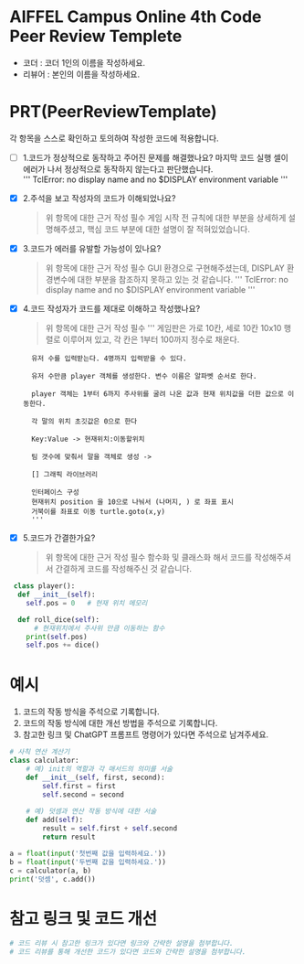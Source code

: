# AIFFEL Campus Online 4th Code Peer Review Templete
- 코더 : 코더 1인의 이름을 작성하세요.
- 리뷰어 : 본인의 이름을 작성하세요.


# PRT(PeerReviewTemplate)
각 항목을 스스로 확인하고 토의하여 작성한 코드에 적용합니다.
- [ ] 1.코드가 정상적으로 동작하고 주어진 문제를 해결했나요?
        마지막 코드 실행 셀이 에러가 나서 정상적으로 동작하지 않는다고 판단했습니다.  
'''
TclError: no display name and no $DISPLAY environment variable
'''

- [x] 2.주석을 보고 작성자의 코드가 이해되었나요?
  > 위 항목에 대한 근거 작성 필수
        게임 시작 전 규칙에 대한 부분을 상세하게 설명해주셨고, 핵심 코드 부분에 대한 설명이 잘 적혀있었습니다.

- [x] 3.코드가 에러를 유발할 가능성이 있나요?
  > 위 항목에 대한 근거 작성 필수
        GUI 환경으로 구현해주셨는데, DISPLAY 환경변수에 대한 부분을 참조하지 못하고 있는 것 같습니다.
'''
TclError: no display name and no $DISPLAY environment variable
'''

- [x] 4.코드 작성자가 코드를 제대로 이해하고 작성했나요?
  > 위 항목에 대한 근거 작성 필수
        '''
        게임판은 가로 10칸, 세로 10칸 10x10 행렬로 이루어져 있고, 각 칸은 1부터 100까지 정수로 채운다.

        유저 수를 입력받는다. 4명까지 입력받을 수 있다.

        유저 수만큼 player 객체를 생성한다. 변수 이름은 알파벳 순서로 한다.

        player 객체는 1부터 6까지 주사위를 굴려 나온 값과 현재 위치값을 더한 값으로 이동한다.

        각 말의 위치 초깃값은 0으로 한다

        Key:Value -> 현재위치:이동할위치

        팀 갯수에 맞춰서 말을 객체로 생성 ->

        [] 그래픽 라이브러리

        인터페이스 구성
        현재위치 position 을 10으로 나눠서 (나머지, ) 로 좌표 표시
        거북이를 좌표로 이동 turtle.goto(x,y)
        '''
- [x] 5.코드가 간결한가요?
  > 위 항목에 대한 근거 작성 필수
        함수화 및 클래스화 해서 코드를 작성해주셔서 간결하게 코드를 작성해주신 것 같습니다.
```Python
 class player():
  def __init__(self):
    self.pos = 0   # 현재 위치 메모리

  def roll_dice(self):
      # 현재위치에서 주사위 만큼 이동하는 함수 
    print(self.pos)
    self.pos += dice()
```

# 예시
1. 코드의 작동 방식을 주석으로 기록합니다.
2. 코드의 작동 방식에 대한 개선 방법을 주석으로 기록합니다.
3. 참고한 링크 및 ChatGPT 프롬프트 명령어가 있다면 주석으로 남겨주세요.
```python
# 사칙 연산 계산기
class calculator:
    # 예) init의 역할과 각 매서드의 의미를 서술
    def __init__(self, first, second):
        self.first = first
        self.second = second
    
    # 예) 덧셈과 연산 작동 방식에 대한 서술
    def add(self):
        result = self.first + self.second
        return result

a = float(input('첫번째 값을 입력하세요.')) 
b = float(input('두번째 값을 입력하세요.')) 
c = calculator(a, b)
print('덧셈', c.add()) 
```

# 참고 링크 및 코드 개선
```python
# 코드 리뷰 시 참고한 링크가 있다면 링크와 간략한 설명을 첨부합니다.
# 코드 리뷰를 통해 개선한 코드가 있다면 코드와 간략한 설명을 첨부합니다.
```